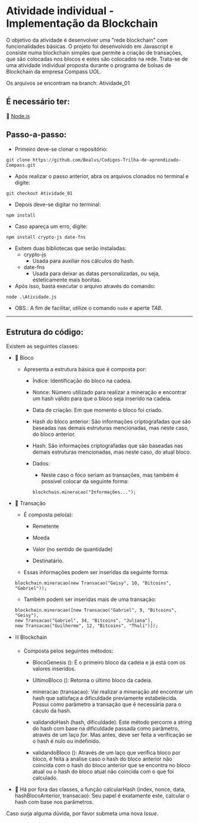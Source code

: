 # Atividade individual - Implementação da Blockchain 
O objetivo da atividade é desenvolver uma "rede blockchain" com funcionalidades básicas. O projeto foi desenvolvido em Javascript e consiste numa blockchain simples que permite a criação de transações, que são colocadas nos blocos e estes são colocados na rede. Trata-se de uma atividade individual proposta durante o programa de bolsas de Blockchain da empresa Compass UOL.

Os arquivos se encontram na branch: Atividade_01

## É necessário ter: 

:triangular_flag_on_post: [Node.js](https://nodejs.org/en/download/package-manager/current)

## Passo-a-passo:

- Primeiro deve-se clonar o repositório:
```
git clone https://github.com/Bealvs/Codigos-Trilha-de-aprendizado-Compass.git
```
- Após realizar o passo anterior, abra os arquivos clonados no terminal e digite:

```
git checkout Atividade_01
```

- Depois deve-se digitar no terminal:
```
npm install
```
- Caso apareça um erro, digite:
```
npm install crypto-js date-fns
```
- Exitem duas bibliotecas que serão instaladas:
  - crypto-js
    - Usada para auxiliar nos cálculos do hash.
  - date-fns
    - Usada para deixar as datas personalizadas, ou seja, esteticamente mais bonitas.
- Após isso, basta executar o arquivo através do comando:

```
node .\Atividade.js
```
- OBS.: A fim de facilitar, utilize o comando `node` e aperte *TAB*.

---

## Estrutura do código:

Existem as seguintes classes:
- :black_square_button: Bloco
  - Apresenta a estrutura básica que é composta por: 
    - Índice: Identificação do bloco na cadeia. 
    - Nonce: Número utilizado para realizar a mineração e encontrar um hash válido para que o bloco seja inserido na cadeia.
    - Data de criação: Em que momento o bloco foi criado.
    - Hash do bloco anterior: São informações criptografadas que são baseadas nas demais estruturas mencionadas, mas neste caso, do bloco anterior. 
    - Hash: São informações criptografadas que são baseadas nas demais estruturas mencionadas, mas neste caso, do atual bloco.
    - Dados:
      - Neste caso o foco seriam as transações, mas também é possível colocar da seguinte forma:
        
      ```
      blockchain.mineracao("Informações...");
      ```
    
- :money_with_wings: Transação
  - É composta pelo(a):
    - Remetente
      
    - Moeda
      
    - Valor (no sentido de quantidade)
      
    - Destinatário.

  - Essas informações podem ser inseridas da seguinte forma:
  
  ```
  blockchain.mineracao(new Transacao("Geisy", 10, "Bitcoins", "Gabriel"));
  ```
  
  - Também podem ser inseridas mais de uma transação:
  
  ```
  blockchain.mineracao([new Transacao("Gabriel", 9, "Bitcoins", "Geisy"),
  new Transacao("Gabriel", 34, "Bitcoins", "Juliana"),
  new Transacao("Guilherme", 12, "Bitcoins", "Thuli")]);
  ```
    
- :chains: Blockchain 
  - Composta pelos seguintes métodos:
    - BlocoGenesis (): É o primeiro bloco da cadeia e já está com os valores inseridos.
    
    - UltimoBloco (): Retorna o último bloco da cadeia.
    
    - mineracao (transacao): Vai realizar a mineração até encontrar um hash que satisfaça a dificuldade previamente estabelecida. Possui como parâmetro a transação que é necessária para o cáculo da hash.
    
    - validandoHash (hash, dificuldade): Este método percorre a string do hash com base na dificuldade passada como parâmetro, através de um laço *for*. Mas antes, deve ser feita a verificação se o hash é nulo ou indefinido.
      
    - validandoBloco (): Através de um laço que verifica bloco por bloco, é feita a análise caso o hash do bloco anterior não coincida com o hash do bloco anterior que se encontra no bloco atual ou o hash do bloco atual não coincida com o que foi calculado.

- :round_pushpin: Há por fora das classes, a função calcularHash (index, nonce, data, hashBlocoAnterior, transacao): Seu papel é exatamente este, calcular o hash com base nos parâmetros.
  
Caso surja alguma dúvida, por favor submeta uma nova *Issue*.
